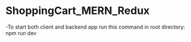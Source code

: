 # ShoppingCart_MERN_Redux
-To start both client and backend app run this command in root directory: npm run dev 
